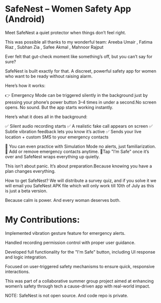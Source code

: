 
<h1>SafeNest – Women Safety App (Android) </h1>

Meet SafeNest a quiet protector when things don’t feel right.

This was possible all thanks to my wonderful team: Areeba Umair , Fatima Riaz , Subhan Zia , Safee Akmal , Mahnoor Rajput

Ever felt that gut-check moment like something’s off, but you can’t say for sure?

SafeNest is built exactly for that. A discreet, powerful safety app for women who want to be ready without raising alarm.

Here’s how it works:

👉 Emergency Mode can be triggered silently in the background just by pressing your phone’s power button 3–4 times in under a second.No screen opens. No sound. But the app starts working instantly.

Here’s what it does all in the background:

✅ Silent audio recording starts
✅ A realistic fake call appears on screen
✅ Subtle vibration feedback lets you know it’s active
✅ Sends your live location + custom SMS to your emergency contacts

💬 You can even practice with Simulation Mode no alerts, just familiarization.
🧩 Add or remove emergency contacts anytime.
📍Tap "I’m Safe" once it’s over and SafeNest wraps everything up quietly.

This isn’t about panic. It’s about preparation.Because knowing you have a plan changes everything.

How to get SafeNest? We will distribute a survey quiz, and if you solve it we will email you SafeNest APK file which will only work till 10th of July as this is just a beta version.

Because calm is power. And every woman deserves both.

<h1>My Contributions: </h1>
Implemented vibration gesture feature for emergency alerts.

Handled recording permission control with proper user guidance.

Developed full functionality for the "I'm Safe" button, including UI response and logic integration.

Focused on user-triggered safety mechanisms to ensure quick, responsive interactions.

This was part of a collaborative summer group project aimed at enhancing women’s safety through tech a cause-driven app with real-world impact.

NOTE: SafeNest is not open source. And code repo is private.
